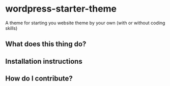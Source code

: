 # wordpress-starter-theme
A theme for starting you website theme by your own (with or without coding skills)

## What does this thing do?


## Installation instructions


## How do I contribute?

